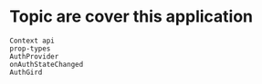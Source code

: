 # Topic are cover this application
```
Context api
prop-types
AuthProvider
onAuthStateChanged
AuthGird
```